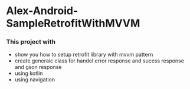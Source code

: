 # Alex-Android-SampleRetrofitWithMVVM

### This project with
* show you how to setup retrofit library with mvvm pattern 
* create generaic class for handel error response and sucess response and gson response 
* using kotlin 
* using navigation
